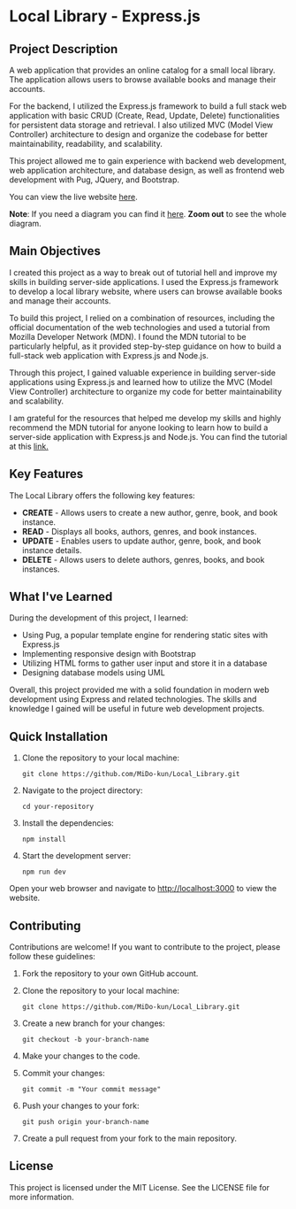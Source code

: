 # Local Library - Express.js

## Project Description

A web application that provides an online catalog for a small local library. The application allows users to browse available books and manage their accounts.

For the backend, I utilized the Express.js framework to build a full stack web application with basic CRUD (Create, Read, Update, Delete) functionalities for persistent data storage and retrieval. I also utilized MVC (Model View Controller) architecture to design and organize the codebase for better maintainability, readability, and scalability.

This project allowed me to gain experience with backend web development, web application architecture, and database design, as well as frontend web development with Pug, JQuery, and Bootstrap.

You can view the live website [here](https://local-library.mido-kun.repl.co).

**Note**: If you need a diagram you can find it [here](https://local-library-express.onrender.com/architecture). **Zoom out** to see the whole diagram.

## Main Objectives

I created this project as a way to break out of tutorial hell and improve my skills in building server-side applications. I used the Express.js framework to develop a local library website, where users can browse available books and manage their accounts.

To build this project, I relied on a combination of resources, including the official documentation of the web technologies and used a tutorial from Mozilla Developer Network (MDN). I found the MDN tutorial to be particularly helpful, as it provided step-by-step guidance on how to build a full-stack web application with Express.js and Node.js.

Through this project, I gained valuable experience in building server-side applications using Express.js and learned how to utilize the MVC (Model View Controller) architecture to organize my code for better maintainability and scalability.

I am grateful for the resources that helped me develop my skills and highly recommend the MDN tutorial for anyone looking to learn how to build a server-side application with Express.js and Node.js. You can find the tutorial at this [link.](https://developer.mozilla.org/en-US/docs/Learn/Server-side/Express_Nodejs/Tutorial_local_library_website)

## Key Features

The Local Library offers the following key features:

- **CREATE** - Allows users to create a new author, genre, book, and book instance.
- **READ** - Displays all books, authors, genres, and book instances.
- **UPDATE** - Enables users to update author, genre, book, and book instance details.
- **DELETE** - Allows users to delete authors, genres, books, and book instances.

## What I've Learned

During the development of this project, I learned:

- Using Pug, a popular template engine for rendering static sites with Express.js
- Implementing responsive design with Bootstrap
- Utilizing HTML forms to gather user input and store it in a database
- Designing database models using UML

Overall, this project provided me with a solid foundation in modern web development using Express and related technologies. The skills and knowledge I gained will be useful in future web development projects.

## Quick Installation

1. Clone the repository to your local machine:

   `git clone https://github.com/MiDo-kun/Local_Library.git`

2. Navigate to the project directory:

   `cd your-repository`

3. Install the dependencies:

   `npm install`

4. Start the development server:

   `npm run dev`

Open your web browser and navigate to [http://localhost:3000](http://localhost:3000) to view the website.

## Contributing

Contributions are welcome! If you want to contribute to the project, please follow these guidelines:

1. Fork the repository to your own GitHub account.

2. Clone the repository to your local machine:

   `git clone https://github.com/MiDo-kun/Local_Library.git`

3. Create a new branch for your changes:

   `git checkout -b your-branch-name`

4. Make your changes to the code.

5. Commit your changes:

   `git commit -m "Your commit message"`

6. Push your changes to your fork:

   `git push origin your-branch-name`

7. Create a pull request from your fork to the main repository.

## License

This project is licensed under the MIT License. See the LICENSE file for more information.
